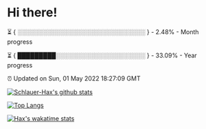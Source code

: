 # Hi there!

⏳ { ░░░░░░░░░░░░░░░░░░░░░░░░░░░░░░ } - 2.48% - Month progress

⏳ { █████████░░░░░░░░░░░░░░░░░░░░░ } - 33.09% - Year progress

⏰ Updated on Sun, 01 May 2022 18:27:09 GMT


[![Schlauer-Hax's github stats](https://github-readme-stats.vercel.app/api?username=Schlauer-Hax&show_icons=true&theme=dark&count_private=true)](https://github.com/Schlauer-Hax)


[![Top Langs](https://github-readme-stats.vercel.app/api/top-langs/?username=Schlauer-Hax&layout=compact&theme=dark)](https://github.com/Schlauer-Hax?tab=repositories)


[![Hax's wakatime stats](https://github-readme-stats.vercel.app/api/wakatime?username=Hax&theme=dark)](https://wakatime.com/@Hax)

